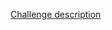 [Challenge description](https://www.reddit.com/r/badcode/comments/hm7ifj/bad_code_coding_challenge_40_to_t9_button_presses/)